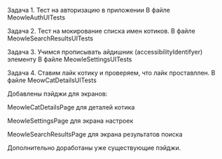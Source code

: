 Задача 1. Тест на авторизацию в приложении
В файле MeowleAuthUITests 

Задача 2. Тест на мокирование списка имен котиков.
В файле MeowleSearchResultsUITests

Задача 3. Учимся прописывать айдишник (accessibilityIdentifyer) элементу
В файле MeowleSettingsUITests

Задача 4. Ставим лайк котику и проверяем, что лайк проставллен.
В файле MeowCatDetailsUITests

Добавлены пэйджи для экранов:

MeowleCatDetailsPage для деталей котика

MeowleSettingsPage для экрана настроек

MeowleSearchResultsPage для экрана результатов поиска

Дополнительно доработаны уже существующие пэйджи.
